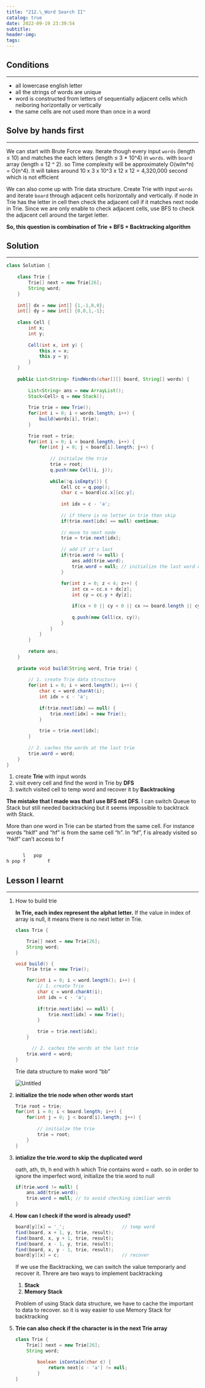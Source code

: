 ```yaml
---
title: "212.\_Word Search II"
catalog: true
date: 2022-09-19 23:39:54
subtitle:
header-img:
tags:
---
```

## Conditions

---

- all lowercase english letter
- all the strings of words are unique
- word is constructed from letters of sequentially adjacent cells which neiboring horizontally or vertically
- the same cells are not used more than once in a word

## Solve by hands first

---

We can start with Brute Force way. Iterate though every input `words` (length ≤ 10) and matches the each letters (length ≤ 3 * 10^4) in `words`. with `board` array (length ≤ 12 ^ 2). so Time complexity will be approximately O(w*l*m*n) = O(n^4). It will takes around 10 x 3 x 10^3 x 12 x 12 = 4,320,000 second which is not efficient

We can also come up with Trie data structure. Create Trie with input `words` and iterate `board` through adjacent cells horizontally and vertically. if node in Trie has the letter in cell then check the adjacent cell if it matches next node in Trie. Since we are only enable to check adjacent cells, use BFS to check the adjacent cell around the target letter.

**So, this question is combination of Trie + BFS + Backtracking algorithm**

## Solution

---

```java
class Solution {
    
    class Trie {
        Trie[] next = new Trie[26];
        String word;
    }
    
    int[] dx = new int[] {1,-1,0,0};
    int[] dy = new int[] {0,0,1,-1};
    
    class Cell {
        int x;
        int y;
        
        Cell(int x, int y) {
            this.x = x;
            this.y = y;
        }
    }
    
    public List<String> findWords(char[][] board, String[] words) {
        
        List<String> ans = new ArrayList();
        Stack<Cell> q = new Stack();
        
        Trie trie = new Trie();
        for(int i = 0; i < words.length; i++) {
            build(words[i], trie);
        }
        
        Trie root = trie;
        for(int i = 0; i < board.length; i++) {
            for(int j = 0; j < board[i].length; j++) {
            
                // initialze the trie
                trie = root;
                q.push(new Cell(i, j));
                
                while(!q.isEmpty()) {
                    Cell cc = q.pop();
                    char c = board[cc.x][cc.y];
                    
                    int idx = c - 'a';
                    
                    // if there is no letter in trie then skip
                    if(trie.next[idx] == null) continue;
                    
                    // move to next node
                    trie = trie.next[idx];
                        
                    // add if it's last
                    if(trie.word != null) {
                        ans.add(trie.word);
                        trie.word = null; // initialize the last word otherwise it will keep iterate
                    }
                                        
                    for(int z = 0; z < 4; z++) {
                        int cx = cc.x + dx[z];
                        int cy = cc.y + dy[z];

                        if(cx < 0 || cy < 0 || cx >= board.length || cy >= board[i].length) continue;
                        
                        q.push(new Cell(cx, cy));
                    }
                }
            }
        }
        
        return ans;
    }
    
    private void build(String word, Trie trie) {
        
        // 1. create Trie data structure
        for(int i = 0; i < word.length(); i++) {    
            char c = word.charAt(i);
            int idx = c - 'a';
            
            if(trie.next[idx] == null) {
                trie.next[idx] = new Trie();
            }
            
            trie = trie.next[idx];
        }
        
        // 2. caches the words at the last trie 
        trie.word = word;
    }
}
```

1. create **Trie** with input words
2. visit every cell and find the word in Trie by **DFS**
3. switch visited cell to temp word and recover it by **Backtracking**

**The mistake that I made was that I use BFS not DFS**. I can switch Queue to Stack but still needed backtracking but it seems impossible to backtrack with Stack.

More than one word in Trie can be started from the same cell. For instance words “hklf” and “hf” is from the same cell “h”. In “hf”, f is already visited so “hklf” can’t access to f

```java

      l   pop  
h pop f        f
```

## Lesson I learnt

---

1. How to build trie
    
    **In Trie, each index represent the alphat letter.** If the value in index of array is null, it means there is no next letter in Trie.
    
    ```java
    class Trie {
    
    	Trie[] next = new Trie[26];
    	String word;
    }
    
    void build() {
    	Trie trie = new Trie();
    
    	for(int i = 0; i < word.length(); i++) {    
    		// 1. create Trie
    		char c = word.charAt(i);
    		int idx = c - 'a';
    		
    		if(trie.next[idx] == null) {
    			trie.next[idx] = new Trie();
    		}
    		
    		trie = trie.next[idx];
    	}
    
    	  // 2. caches the words at the last trie 
    	trie.word = word;
    }
    ```
    
    Trie data structure to make word “bb”
    
    ![Untitled](https://s3-us-west-2.amazonaws.com/secure.notion-static.com/9b2855d5-cb2b-4c95-b90d-f3fac6bf3ba7/Untitled.png)
    
2. **initialize the trie node when other words start** 
    
    ```java
    Trie root = trie;
    for(int i = 0; i < board.length; i++) {
        for(int j = 0; j < board[i].length; j++) {
        
            // initialze the trie
            trie = root;
    	}
    }
    ```
    
3. **intialize the trie.word to skip the duplicated word**
    
    oath, ath, th, h end with h which Trie contains word = oath. so in order to ignore the imperfect word, initialize the trie.word to null
    
    ```java
    if(trie.word != null) {
        ans.add(trie.word);
        trie.word = null; // to avoid checking similiar words
    }
    ```
    
4. **How can I check if the word is already used?**
    
    ```java
    board[y][x] = '_';                     // temp word
    find(board, x + 1, y, trie, result);
    find(board, x, y + 1, trie, result);
    find(board, x - 1, y, trie, result);
    find(board, x, y - 1, trie, result);
    board[y][x] = c;                       // recover
    ```
    
    If we use the Backtracking, we can switch the value temporarly and recover it. Threre are two ways to implement backtracking
    
    1. **Stack**
    2. **Memory Stack**
    
    Problem of using Stack data structure, we have to cache the important to data to recover. so it is way easier to use Memory Stack for backtracking
    
5. **Trie can also check if the character is in the next Trie array**
    
    ```java
    class Trie {
        Trie[] next = new Trie[26];
        String word;
    
    		boolean isContain(char c) {
    			return next[c - 'a'] != null;
    		}
    }
    ```
